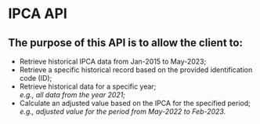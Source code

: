 # IPCA API

## The purpose of this API is to allow the client to:  

- Retrieve historical IPCA data from Jan-2015 to May-2023;  
- Retrieve a specific historical record based on the provided identification code (ID);  
- Retrieve historical data for a specific year;  
  *e.g., all data from the year 2021;*  
- Calculate an adjusted value based on the IPCA for the specified period;  
  *e.g., adjusted value for the period from May-2022 to Feb-2023.*